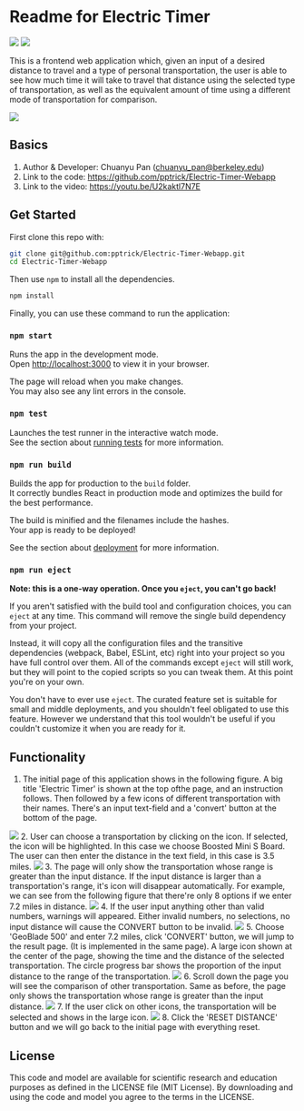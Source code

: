 # Readme for Electric Timer

<img src="https://img.shields.io/badge/react%20-%2320232a.svg?&style=for-the-badge&logo=react&logoColor=%2361DAFB"/>
<img src="https://camo.githubusercontent.com/3fef48c9dd876989f3248e19094afc60db5c3af4d18ca40c7c3c6edbf2ae3853/68747470733a2f2f696d672e736869656c64732e696f2f62616467652f4a6176615363726970742532302d2532334637444631452e7376673f267374796c653d666f722d7468652d6261646765266c6f676f3d4a617661536372697074266c6f676f436f6c6f723d7768697465">

This is a frontend web application which, given an input of a desired distance to travel and a type of personal transportation, the user is able to see how much time it will take to travel that distance using the selected type of transportation, as well as the equivalent amount of time using a different mode of transportation for comparison.

 <img src="figure/title.png" style="zoom:100%">

## Basics
1. Author & Developer: Chuanyu Pan (chuanyu_pan@berkeley.edu)
2. Link to the code: https://github.com/pptrick/Electric-Timer-Webapp
3. Link to the video: https://youtu.be/U2kaktl7N7E

## Get Started

First clone this repo with:
```bash
git clone git@github.com:pptrick/Electric-Timer-Webapp.git
cd Electric-Timer-Webapp
```

Then use `npm` to install all the dependencies.
```bash
npm install
```

Finally, you can use these command to run the application:
### `npm start`

Runs the app in the development mode.\
Open [http://localhost:3000](http://localhost:3000) to view it in your browser.

The page will reload when you make changes.\
You may also see any lint errors in the console.

### `npm test`

Launches the test runner in the interactive watch mode.\
See the section about [running tests](https://facebook.github.io/create-react-app/docs/running-tests) for more information.

### `npm run build`

Builds the app for production to the `build` folder.\
It correctly bundles React in production mode and optimizes the build for the best performance.

The build is minified and the filenames include the hashes.\
Your app is ready to be deployed!

See the section about [deployment](https://facebook.github.io/create-react-app/docs/deployment) for more information.

### `npm run eject`

**Note: this is a one-way operation. Once you `eject`, you can't go back!**

If you aren't satisfied with the build tool and configuration choices, you can `eject` at any time. This command will remove the single build dependency from your project.

Instead, it will copy all the configuration files and the transitive dependencies (webpack, Babel, ESLint, etc) right into your project so you have full control over them. All of the commands except `eject` will still work, but they will point to the copied scripts so you can tweak them. At this point you're on your own.

You don't have to ever use `eject`. The curated feature set is suitable for small and middle deployments, and you shouldn't feel obligated to use this feature. However we understand that this tool wouldn't be useful if you couldn't customize it when you are ready for it.

## Functionality

1. The initial page of this application shows in the following figure. A big title 'Electric Timer' is shown at the top ofthe page, and an instruction follows. Then followed by a few icons of different transportation with their names. There's an input text-field and a 'convert' button at the bottom of the page.
 <img src="figure/title.png" style="zoom:100%">
2. User can choose a transportation by clicking on the icon. If selected, the icon will be highlighted. In this case we choose Boosted Mini S Board. The user can then enter the distance in the text field, in this case is 3.5 miles.
 <img src="figure/select1.png" style="zoom:100%">
3. The page will only show the transportation whose range is greater than the input distance. If the input distance is larger than a transportation's range, it's icon will disappear automatically. For example, we can see from the following figure that there're only 8 options if we enter 7.2 miles in distance.
 <img src="figure/select2.png" style="zoom:100%">
4. If the user input anything other than valid numbers, warnings will appeared. Either invalid numbers, no selections, no input distance will cause the CONVERT button to be invalid.
 <img src="figure/input.png" style="zoom:100%">
5. Choose 'GeoBlade 500' and enter 7.2 miles, click 'CONVERT' button, we will jump to the result page. (It is implemented in the same page). A large icon shown at the center of the page, showing the time and the distance of the selected transportation. The circle progress bar shows the proportion of the input distance to the range of the transportation. 
 <img src="figure/result1.png" style="zoom:100%">
6. Scroll down the page you will see the comparison of other transportation. Same as before, the page only shows the transportation whose range is greater than the input distance.
 <img src="figure/result2.png" style="zoom:100%">
7.  If the user click on other icons, the transportation will be selected and shows in the large icon.
 <img src="figure/result3.png" style="zoom:100%">
8. Click the 'RESET DISTANCE' button and we will go back to the initial page with everything reset.

## License
This code and model are available for scientific research and education purposes as defined in the LICENSE file (MIT License). By downloading and using the code and model you agree to the terms in the LICENSE.

